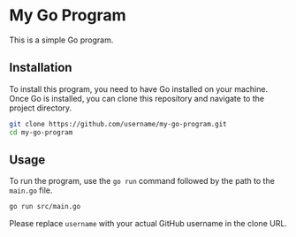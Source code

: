 # My Go Program

This is a simple Go program.

## Installation

To install this program, you need to have Go installed on your machine. Once Go is installed, you can clone this repository and navigate to the project directory.

```bash
git clone https://github.com/username/my-go-program.git
cd my-go-program
```

## Usage

To run the program, use the `go run` command followed by the path to the `main.go` file.

```bash
go run src/main.go
```

Please replace `username` with your actual GitHub username in the clone URL.